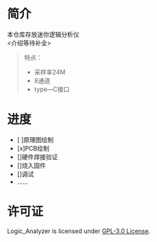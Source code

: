 # 简介
本仓库存放迷你逻辑分析仪  
<介绍等待补全>
> 特点：
> + 采样率24M
> + 8通道
> + type—C接口
# 进度
- [ ]原理图绘制
- [x]PCB绘制
- []硬件焊接验证
- []烧入固件
- []调试
- ……
# 许可证
Logic_Analyzer is licensed under [GPL-3.0 License](https://github.com/EternalStarCHN/Logic_Analyzer/blob/main/LICENSE).
 
